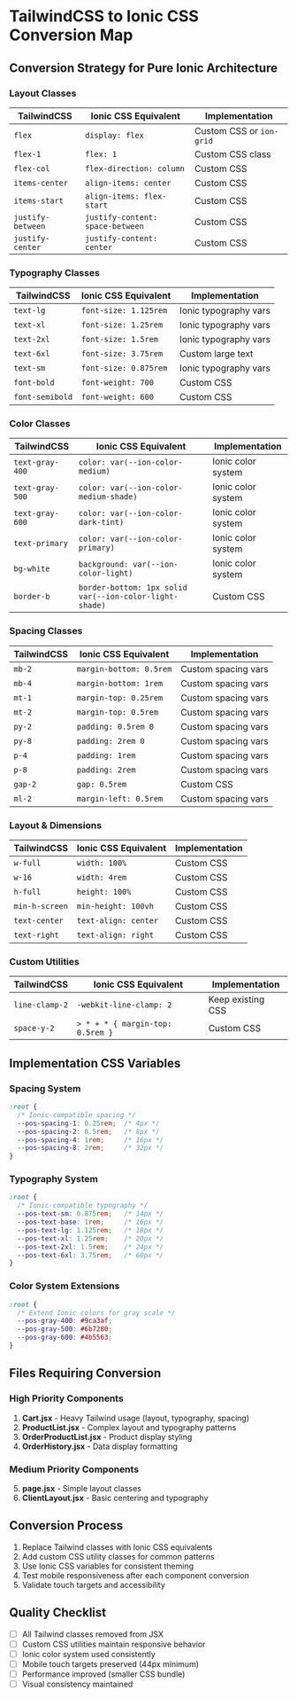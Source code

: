 # TailwindCSS to Ionic CSS Conversion Map

## Conversion Strategy for Pure Ionic Architecture

### Layout Classes
| TailwindCSS | Ionic CSS Equivalent | Implementation |
|-------------|---------------------|----------------|
| `flex` | `display: flex` | Custom CSS or `ion-grid` |
| `flex-1` | `flex: 1` | Custom CSS class |
| `flex-col` | `flex-direction: column` | Custom CSS |
| `items-center` | `align-items: center` | Custom CSS |
| `items-start` | `align-items: flex-start` | Custom CSS |
| `justify-between` | `justify-content: space-between` | Custom CSS |
| `justify-center` | `justify-content: center` | Custom CSS |

### Typography Classes
| TailwindCSS | Ionic CSS Equivalent | Implementation |
|-------------|---------------------|----------------|
| `text-lg` | `font-size: 1.125rem` | Ionic typography vars |
| `text-xl` | `font-size: 1.25rem` | Ionic typography vars |
| `text-2xl` | `font-size: 1.5rem` | Ionic typography vars |
| `text-6xl` | `font-size: 3.75rem` | Custom large text |
| `text-sm` | `font-size: 0.875rem` | Ionic typography vars |
| `font-bold` | `font-weight: 700` | Custom CSS |
| `font-semibold` | `font-weight: 600` | Custom CSS |

### Color Classes
| TailwindCSS | Ionic CSS Equivalent | Implementation |
|-------------|---------------------|----------------|
| `text-gray-400` | `color: var(--ion-color-medium)` | Ionic color system |
| `text-gray-500` | `color: var(--ion-color-medium-shade)` | Ionic color system |
| `text-gray-600` | `color: var(--ion-color-dark-tint)` | Ionic color system |
| `text-primary` | `color: var(--ion-color-primary)` | Ionic color system |
| `bg-white` | `background: var(--ion-color-light)` | Ionic color system |
| `border-b` | `border-bottom: 1px solid var(--ion-color-light-shade)` | Custom CSS |

### Spacing Classes
| TailwindCSS | Ionic CSS Equivalent | Implementation |
|-------------|---------------------|----------------|
| `mb-2` | `margin-bottom: 0.5rem` | Custom spacing vars |
| `mb-4` | `margin-bottom: 1rem` | Custom spacing vars |
| `mt-1` | `margin-top: 0.25rem` | Custom spacing vars |
| `mt-2` | `margin-top: 0.5rem` | Custom spacing vars |
| `py-2` | `padding: 0.5rem 0` | Custom spacing vars |
| `py-8` | `padding: 2rem 0` | Custom spacing vars |
| `p-4` | `padding: 1rem` | Custom spacing vars |
| `p-8` | `padding: 2rem` | Custom spacing vars |
| `gap-2` | `gap: 0.5rem` | Custom CSS |
| `ml-2` | `margin-left: 0.5rem` | Custom spacing vars |

### Layout & Dimensions
| TailwindCSS | Ionic CSS Equivalent | Implementation |
|-------------|---------------------|----------------|
| `w-full` | `width: 100%` | Custom CSS |
| `w-16` | `width: 4rem` | Custom CSS |
| `h-full` | `height: 100%` | Custom CSS |
| `min-h-screen` | `min-height: 100vh` | Custom CSS |
| `text-center` | `text-align: center` | Custom CSS |
| `text-right` | `text-align: right` | Custom CSS |

### Custom Utilities
| TailwindCSS | Ionic CSS Equivalent | Implementation |
|-------------|---------------------|----------------|
| `line-clamp-2` | `-webkit-line-clamp: 2` | Keep existing CSS |
| `space-y-2` | `> * + * { margin-top: 0.5rem }` | Custom CSS |

## Implementation CSS Variables

### Spacing System
```css
:root {
  /* Ionic-compatible spacing */
  --pos-spacing-1: 0.25rem;  /* 4px */
  --pos-spacing-2: 0.5rem;   /* 8px */
  --pos-spacing-4: 1rem;     /* 16px */
  --pos-spacing-8: 2rem;     /* 32px */
}
```

### Typography System
```css
:root {
  /* Ionic-compatible typography */
  --pos-text-sm: 0.875rem;   /* 14px */
  --pos-text-base: 1rem;     /* 16px */
  --pos-text-lg: 1.125rem;   /* 18px */
  --pos-text-xl: 1.25rem;    /* 20px */
  --pos-text-2xl: 1.5rem;    /* 24px */
  --pos-text-6xl: 3.75rem;   /* 60px */
}
```

### Color System Extensions
```css
:root {
  /* Extend Ionic colors for gray scale */
  --pos-gray-400: #9ca3af;
  --pos-gray-500: #6b7280;
  --pos-gray-600: #4b5563;
}
```

## Files Requiring Conversion

### High Priority Components
1. **Cart.jsx** - Heavy Tailwind usage (layout, typography, spacing)
2. **ProductList.jsx** - Complex layout and typography patterns
3. **OrderProductList.jsx** - Product display styling
4. **OrderHistory.jsx** - Data display formatting

### Medium Priority Components
5. **page.jsx** - Simple layout classes
6. **ClientLayout.jsx** - Basic centering and typography

## Conversion Process
1. Replace Tailwind classes with Ionic CSS equivalents
2. Add custom CSS utility classes for common patterns
3. Use Ionic CSS variables for consistent theming
4. Test mobile responsiveness after each component conversion
5. Validate touch targets and accessibility

## Quality Checklist
- [ ] All Tailwind classes removed from JSX
- [ ] Custom CSS utilities maintain responsive behavior
- [ ] Ionic color system used consistently
- [ ] Mobile touch targets preserved (44px minimum)
- [ ] Performance improved (smaller CSS bundle)
- [ ] Visual consistency maintained